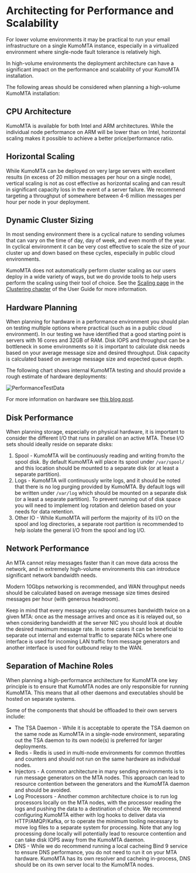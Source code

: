 # Architecting for Performance and Scalability

For lower volume environments it may be practical to run your email infrastructure on a single KumoMTA instance, especially in a virtualized environment where single-node fault tolerance is relatively high.

In high-volume environments the deployment architecture can have a significant impact on the performance and scalability of your KumoMTA installation.

The following areas should be considered when planning a high-volume KumoMTA installation:

## CPU Architecture

KumoMTA is available for both Intel and ARM architectures. While the individual node performance on ARM will be lower than on Intel, horizontal scaling makes it possible to achieve a better price/performance ratio.

## Horizontal Scaling

While KumoMTA can be deployed on very large servers with excellent results (in excess of 20 million messages per hour on a single node), vertical scaling is not as cost effective as horizontal scaling and can result in significant capacity loss in the event of a server failure. We recommend targeting a throughput of somewhere between 4-6 million messages per hour per node in your deployment.

## Dynamic Cluster Sizing

In most sending environment there is a cyclical nature to sending volumes that can vary on the time of day, day of week, and even month of the year. In cyclical environment it can be very cost effective to scale the size of your cluster up and down based on these cycles, especially in public cloud environments.

KumoMTA does not automatically perform cluster scaling as our users deploy in a wide variety of ways, but we do provide tools to help users perform the scaling using their tool of choice. See the [Scaling page](../clustering/scaling.md) in the [Clustering chapter](../clustering/index.md) of the User Guide for more information.

## Hardware Planning

When planning for hardware in a performance environment you should plan on testing multiple options where practical (such as in a public cloud environment). In our testing we have identified that a good starting point is servers with 16 cores and 32GB of RAM. Disk IOPS and throughput can be a bottleneck in some environments so it is important to calculate disk needs based on your average message size and desired throughput. Disk capacity is calculated based on average message size and expected queue depth.

The following chart shows internal KumoMTA testing and should provide a rough estimate of hardware deployments:

![PerformanceTestData](https://docs.kumomta.com/assets/images/Performance_testing_kumomta_public.png)

For more information on hardware see [this blog post](https://kumomta.com/blog/building-the-fastest-mta-on-the-planet).

## Disk Performance

When planning storage, especially on physical hardware, it is important to consider the different I/O that runs in parallel on an active MTA. These I/O sets should ideally reside on separate disks:

1) Spool - KumoMTA will be continuously reading and writing from/to the spool disk. By default KumoMTA will place its spool under `/var/spool/` and this location should be mounted to a separate disk (or at least a separate partition).
2) Logs - KumoMTA will continuously write logs, and it should be noted that there is no log purging provided by KumoMTA. By default logs will be written under `/var/log` which should be mounted on a separate disk (or a least a separate partition). To prevent running out of disk space you will need to implement log rotation and deletion based on your needs for data retention.
3) Other IO - While KumoMTA will perform the majority of its I/O on the spool and log directories, a separate root partition is recommended to help isolate the general I/O from the spool and log I/O.

## Network Performance

An MTA cannot relay messages faster than it can move data across the network, and in extremely high-volume environments this can introduce significant network bandwidth needs.

Modern 10Gbps networking is recommended, and WAN throughput needs should be calculated based on average message size times desired messages per hour (with generous headroom).

Keep in mind that every message you relay consumes bandwidth twice on a given MTA: once as the message arrives and once as it is relayed out, so when considering bandwidth at the server NIC you should look at double the desired maximum message rate. In some cases it can be beneficial to separate out internal and external traffic to separate NICs where one interface is used for incoming LAN traffic from message generators and another interface is used for outbound relay to the WAN.

## Separation of Machine Roles

When planning a high-performance architecture for KumoMTA one key principle is to ensure that KumoMTA nodes are only responsible for running KumoMTA. This means that all other daemons and executables should be hosted on separate systems.

Some of the components that should be offloaded to their own servers include:

* The TSA Daemon - While it is acceptable to operate the TSA daemon on the same node as KumoMTA in a single-node environment, separating out the TSA daemon to its own node(s) is preferred for larger deployments.
* Redis - Redis is used in multi-node environments for common throttles and counters and should not run on the same hardware as individual nodes.
* Injectors - A common architecture in many sending environments is to run message generators on the MTA nodes. This approach can lead to resource contention between the generators and the KumoMTA daemon and should be avoided.
* Log Processors - Another common architecture choice is to run log processors locally on the MTA nodes, with the processor reading the logs and pushing the data to a destination of choice. We recommend configuring KumoMTA either with log hooks to deliver data via HTTP/AMQP/Kafka, or to operate the minimum tooling necessary to move log files to a separate system for processing. Note that any log processing done locally will potentially lead to resource contention and can take disk IOPS away from the KumoMTA daemon.
* DNS - While we do recommend running a local cacheing Bind 9 service to ensure DNS performance, you do not need to run it on your MTA hardware. KumoMTA has its own resolver and cacheing in-process, DNS should be on its own server local to the KumoMTA nodes.
